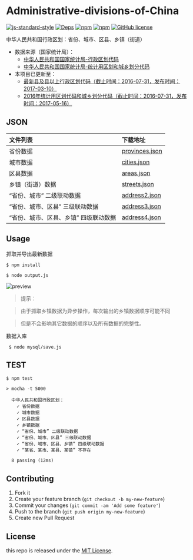 # Administrative-divisions-of-China

[![js-standard-style](https://cdn.rawgit.com/feross/standard/master/badge.svg)](http://standardjs.com)
[![Deps](https://david-dm.org/modood/Administrative-divisions-of-China.svg)](https://david-dm.org/modood/Administrative-divisions-of-China)
[![npm](https://img.shields.io/npm/v/china-division.svg)](https://www.npmjs.com/package/china-division)
[![npm](https://img.shields.io/npm/dt/china-division.svg)](https://www.npmjs.com/package/china-division)
[![GitHub license](https://img.shields.io/badge/license-MIT-blue.svg)](https://raw.githubusercontent.com/modood/Administrative-divisions-of-China/master/LICENSE)

中华人民共和国行政区划：省份、城市、区县、乡镇（街道）

*   数据来源（国家统计局）：
    * [中华人民共和国国家统计局-行政区划代码](http://www.stats.gov.cn/tjsj/tjbz/xzqhdm/)
    * [中华人民共和国国家统计局-统计用区划和城乡划分代码](http://www.stats.gov.cn/tjsj/tjbz/tjyqhdmhcxhfdm/)
*   本项目已更新至：
    * [最新县及县以上行政区划代码（截止时间：2016-07-31，发布时间：2017-03-10）](http://www.stats.gov.cn/tjsj/tjbz/xzqhdm/201703/t20170310_1471429.html)
    * [2016年统计用区划代码和城乡划分代码（截止时间：2016-07-31，发布时间：2017-05-16）](http://www.stats.gov.cn/tjsj/tjbz/tjyqhdmhcxhfdm/2016/index.html)

## JSON

| 文件列表                                     | 下载地址       |
|:---------------------------------------------|:---------------|
| 省份数据                                     | [provinces.json](https://github.com/modood/Administrative-divisions-of-China/blob/master/dist/provinces.json) |
| 城市数据                                     | [cities.json](https://github.com/modood/Administrative-divisions-of-China/blob/master/dist/cities.json) |
| 区县数据                                     | [areas.json](https://github.com/modood/Administrative-divisions-of-China/blob/master/dist/areas.json) |
| 乡镇（街道）数据                             | [streets.json](https://github.com/modood/Administrative-divisions-of-China/blob/master/dist/streets.json) |
| “省份、城市” 二级联动数据                    | [address2.json](https://github.com/modood/Administrative-divisions-of-China/blob/master/dist/address2.json) |
| “省份、城市、区县” 三级联动数据              | [address3.json](https://github.com/modood/Administrative-divisions-of-China/blob/master/dist/address3.json) |
| “省份、城市、区县、乡镇” 四级联动数据        | [address4.json](https://github.com/modood/Administrative-divisions-of-China/blob/master/dist/address4.json) |

## Usage

抓取并导出最新数据

```
$ npm install

$ node output.js
```

![preview](preview.png)

>  提示：

>  由于抓取乡镇数据为异步操作，每次输出的乡镇数据顺序可能不同

>  但是不会影响其它数据的顺序以及所有数据的完整性。

数据入库

```
 $ node mysql/save.js
```

## TEST

```
$ npm test

> mocha -t 5000

  中华人民共和国行政区划：
    ✓ 省份数据
    ✓ 城市数据
    ✓ 区县数据
    ✓ 乡镇数据
    ✓ “省份、城市” 二级联动数据
    ✓ “省份、城市、区县” 三级联动数据
    ✓ “省份、城市、区县、乡镇” 四级联动数据
    ✓ “某省、某市、某县、某镇” 不存在

  8 passing (12ms)
```

## Contributing

1. Fork it
2. Create your feature branch (`git checkout -b my-new-feature`)
3. Commit your changes (`git commit -am 'Add some feature'`)
4. Push to the branch (`git push origin my-new-feature`)
5. Create new Pull Request

## License

this repo is released under the [MIT License](http://www.opensource.org/licenses/MIT).


